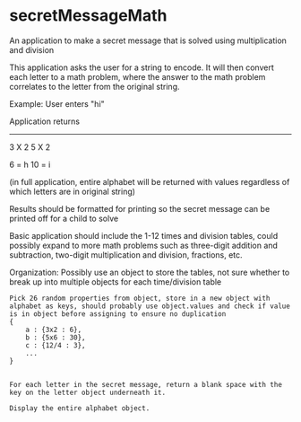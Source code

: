 # secretMessageMath
An application to make a secret message that is solved using multiplication and division

This application asks the user for a string to encode. It will then convert each letter to a math problem, where the answer to the math problem correlates to the letter from the original string.

Example: 
User enters "hi"

Application returns
 ____     _____ 
 3 X 2     5 X 2


6 = h
10 = i

(in full application, entire alphabet will be returned with values regardless of which letters are in original string)

Results should be formatted for printing so the secret message can be printed off for a child to solve

Basic application should include the 1-12 times and division tables, could possibly expand to more math problems such as three-digit addition and subtraction, two-digit multiplication and division, fractions, etc.


Organization:
    Possibly use an object to store the tables, not sure whether to break up into multiple objects for each time/division table

    Pick 26 random properties from object, store in a new object with alphabet as keys, should probably use object.values and check if value is in object before assigning to ensure no duplication
    {
        a : {3x2 : 6},
        b : {5x6 : 30},
        c : {12/4 : 3},
        ...
    }


    For each letter in the secret message, return a blank space with the key on the letter object underneath it.

    Display the entire alphabet object.
    
    
